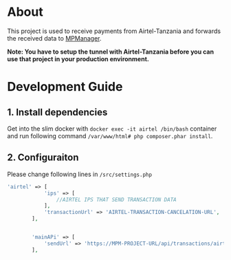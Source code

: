 # About
This project is used to receive payments from Airtel-Tanzania and forwards the received data to [MPManager](https://github.com/Inensus/MPManager).

**Note: You have to setup the tunnel with Airtel-Tanzania before you can use that project in your production environment.**

# Development Guide
## 1. Install dependencies
Get into the slim docker with `docker exec -it airtel /bin/bash` container and run following command  `/var/www/html# php composer.phar install`.

## 2. Configuraiton
Please change following lines in `/src/settings.php`

```php
'airtel' => [
            'ips' => [
                //AIRTEL IPS THAT SEND TRANSACTION DATA
            ],
            'transactionUrl' => 'AIRTEL-TRANSACTION-CANCELATION-URL',
        ],


        'mainAPi' => [
            'sendUrl' => 'https://MPM-PROJECT-URL/api/transactions/airtel',
        ],
```